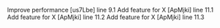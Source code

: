 Improve performance [us7Lbe] line 9.1
Add feature for X [ApMjki] line 11.1
Add feature for X [ApMjki] line 11.2
Add feature for X [ApMjki] line 11.3
